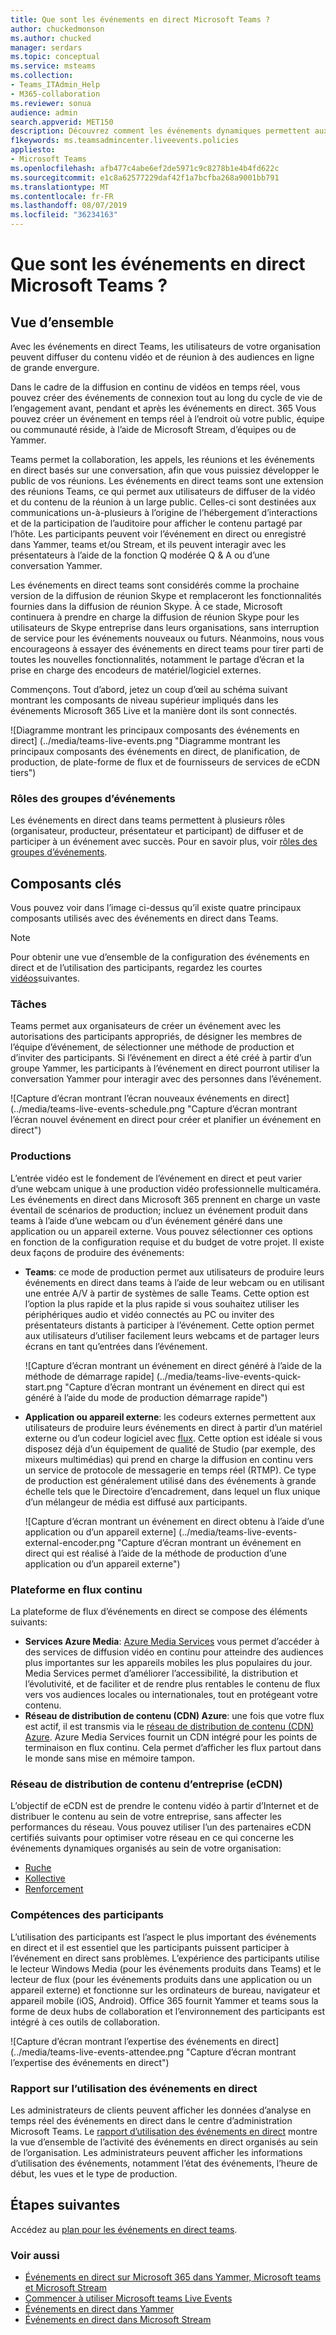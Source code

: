 ```yaml
---
title: Que sont les événements en direct Microsoft Teams ?
author: chuckedmonson
ms.author: chucked
manager: serdars
ms.topic: conceptual
ms.service: msteams
ms.collection:
- Teams_ITAdmin_Help
- M365-collaboration
ms.reviewer: sonua
audience: admin
search.appverid: MET150
description: Découvrez comment les événements dynamiques permettent aux utilisateurs de diffuser de la vidéo et du contenu sur des audiences en ligne de grande taille dans Teams, Yammer et en flux.
f1keywords: ms.teamsadmincenter.liveevents.policies
appliesto:
- Microsoft Teams
ms.openlocfilehash: afb477c4abe6ef2de5971c9c8278b1e4b4fd622c
ms.sourcegitcommit: e1c8a62577229daf42f1a7bcfba268a9001bb791
ms.translationtype: MT
ms.contentlocale: fr-FR
ms.lasthandoff: 08/07/2019
ms.locfileid: "36234163"
---
```

# <a name="what-are-microsoft-teams-live-events"></a>Que sont les événements en direct Microsoft Teams ?

## <a name="overview"></a>Vue d’ensemble

Avec les événements en direct Teams, les utilisateurs de votre organisation peuvent diffuser du contenu vidéo et de réunion à des audiences en ligne de grande envergure. 

Dans le cadre de la diffusion en continu de vidéos en temps réel, vous pouvez créer des événements de connexion tout au long du cycle de vie de l’engagement avant, pendant et après les événements en direct. 365 Vous pouvez créer un événement en temps réel à l’endroit où votre public, équipe ou communauté réside, à l’aide de Microsoft Stream, d’équipes ou de Yammer.  

Teams permet la collaboration, les appels, les réunions et les événements en direct basés sur une conversation, afin que vous puissiez développer le public de vos réunions. Les événements en direct teams sont une extension des réunions Teams, ce qui permet aux utilisateurs de diffuser de la vidéo et du contenu de la réunion à un large public. Celles-ci sont destinées aux communications un-à-plusieurs à l’origine de l’hébergement d’interactions et de la participation de l’auditoire pour afficher le contenu partagé par l’hôte. Les participants peuvent voir l’événement en direct ou enregistré dans Yammer, teams et/ou Stream, et ils peuvent interagir avec les présentateurs à l’aide de la fonction Q modérée Q & A ou d’une conversation Yammer.

Les événements en direct teams sont considérés comme la prochaine version de la diffusion de réunion Skype et remplaceront les fonctionnalités fournies dans la diffusion de réunion Skype. À ce stade, Microsoft continuera à prendre en charge la diffusion de réunion Skype pour les utilisateurs de Skype entreprise dans leurs organisations, sans interruption de service pour les événements nouveaux ou futurs. Néanmoins, nous vous encourageons à essayer des événements en direct teams pour tirer parti de toutes les nouvelles fonctionnalités, notamment le partage d’écran et la prise en charge des encodeurs de matériel/logiciel externes.

Commençons. Tout d’abord, jetez un coup d’œil au schéma suivant montrant les composants de niveau supérieur impliqués dans les événements Microsoft 365 Live et la manière dont ils sont connectés. 

![Diagramme montrant les principaux composants des événements en direct] (../media/teams-live-events.png  "Diagramme montrant les principaux composants des événements en direct, de planification, de production, de plate-forme de flux et de fournisseurs de services de eCDN tiers")

### <a name="event-group-roles"></a>Rôles des groupes d’événements
Les événements en direct dans teams permettent à plusieurs rôles (organisateur, producteur, présentateur et participant) de diffuser et de participer à un événement avec succès. Pour en savoir plus, voir [rôles des groupes d’événements](https://support.office.com/article/get-started-with-microsoft-teams-live-events-d077fec2-a058-483e-9ab5-1494afda578a?ui=en-US&rs=en-US&ad=US#bkmk_roles).

## <a name="key-components"></a>Composants clés
Vous pouvez voir dans l’image ci-dessus qu’il existe quatre principaux composants utilisés avec des événements en direct dans Teams.

> [!NOTE]
> Pour obtenir une vue d’ensemble de la configuration des événements en direct et de l’utilisation des participants, regardez les courtes [vidéos](https://support.office.com/en-us/article/video-plan-and-schedule-a-live-event-f92363a0-6d98-46d2-bdd9-f2248075e502)suivantes.

### <a name="scheduling"></a>Tâches
Teams permet aux organisateurs de créer un événement avec les autorisations des participants appropriés, de désigner les membres de l’équipe d’événement, de sélectionner une méthode de production et d’inviter des participants. Si l’événement en direct a été créé à partir d’un groupe Yammer, les participants à l’événement en direct pourront utiliser la conversation Yammer pour interagir avec des personnes dans l’événement. 

![Capture d’écran montrant l’écran nouveaux événements en direct] (../media/teams-live-events-schedule.png "Capture d’écran montrant l’écran nouvel événement en direct pour créer et planifier un événement en direct")

### <a name="production"></a>Productions
L’entrée vidéo est le fondement de l’événement en direct et peut varier d’une webcam unique à une production vidéo professionnelle multicaméra. Les événements en direct dans Microsoft 365 prennent en charge un vaste éventail de scénarios de production; incluez un événement produit dans teams à l’aide d’une webcam ou d’un événement généré dans une application ou un appareil externe. Vous pouvez sélectionner ces options en fonction de la configuration requise et du budget de votre projet. Il existe deux façons de produire des événements:

- **Teams**: ce mode de production permet aux utilisateurs de produire leurs événements en direct dans teams à l’aide de leur webcam ou en utilisant une entrée A/V à partir de systèmes de salle Teams. Cette option est l’option la plus rapide et la plus rapide si vous souhaitez utiliser les périphériques audio et vidéo connectés au PC ou inviter des présentateurs distants à participer à l’événement. Cette option permet aux utilisateurs d’utiliser facilement leurs webcams et de partager leurs écrans en tant qu’entrées dans l’événement. 

    ![Capture d’écran montrant un événement en direct généré à l’aide de la méthode de démarrage rapide] (../media/teams-live-events-quick-start.png "Capture d’écran montrant un événement en direct qui est généré à l’aide du mode de production démarrage rapide")

- **Application ou appareil externe**: les codeurs externes permettent aux utilisateurs de produire leurs événements en direct à partir d’un matériel externe ou d’un codeur logiciel avec [flux](https://stream.microsoft.com). Cette option est idéale si vous disposez déjà d’un équipement de qualité de Studio (par exemple, des mixeurs multimédias) qui prend en charge la diffusion en continu vers un service de protocole de messagerie en temps réel (RTMP). Ce type de production est généralement utilisé dans des événements à grande échelle tels que le Directoire d’encadrement, dans lequel un flux unique d’un mélangeur de média est diffusé aux participants. 

    ![Capture d’écran montrant un événement en direct obtenu à l’aide d’une application ou d’un appareil externe] (../media/teams-live-events-external-encoder.png "Capture d’écran montrant un événement en direct qui est réalisé à l’aide de la méthode de production d’une application ou d’un appareil externe")

### <a name="streaming-platform"></a>Plateforme en flux continu
La plateforme de flux d’événements en direct se compose des éléments suivants:

- **Services Azure Media**: [Azure Media Services](https://docs.microsoft.com/azure/media-services/previous/) vous permet d’accéder à des services de diffusion vidéo en continu pour atteindre des audiences plus importantes sur les appareils mobiles les plus populaires du jour. Media Services permet d’améliorer l’accessibilité, la distribution et l’évolutivité, et de faciliter et de rendre plus rentables le contenu de flux vers vos audiences locales ou internationales, tout en protégeant votre contenu.
- **Réseau de distribution de contenu (CDN) Azure**: une fois que votre flux est actif, il est transmis via le [réseau de distribution de contenu (CDN) Azure](https://docs.microsoft.com/azure/cdn/). Azure Media Services fournit un CDN intégré pour les points de terminaison en flux continu. Cela permet d’afficher les flux partout dans le monde sans mise en mémoire tampon.

### <a name="enterprise-content-delivery-network-ecdn"></a>Réseau de distribution de contenu d’entreprise (eCDN)
L’objectif de eCDN est de prendre le contenu vidéo à partir d’Internet et de distribuer le contenu au sein de votre entreprise, sans affecter les performances du réseau. Vous pouvez utiliser l’un des partenaires eCDN certifiés suivants pour optimiser votre réseau en ce qui concerne les événements dynamiques organisés au sein de votre organisation:
- [Ruche](https://www.hivestreaming.com/partners/integration-partners/microsoft/)
- [Kollective](http://www.kollective.com)
- [Renforcement](http://www.ramp.com)

### <a name="attendee-experience"></a>Compétences des participants 
L’utilisation des participants est l’aspect le plus important des événements en direct et il est essentiel que les participants puissent participer à l’événement en direct sans problèmes. L’expérience des participants utilise le lecteur Windows Media (pour les événements produits dans Teams) et le lecteur de flux (pour les événements produits dans une application ou un appareil externe) et fonctionne sur les ordinateurs de bureau, navigateur et appareil mobile (iOS, Android). Office 365 fournit Yammer et teams sous la forme de deux hubs de collaboration et l’environnement des participants est intégré à ces outils de collaboration. 

![Capture d’écran montrant l’expertise des événements en direct] (../media/teams-live-events-attendee.png "Capture d’écran montrant l’expertise des événements en direct")

### <a name="live-event-usage-report"></a>Rapport sur l’utilisation des événements en direct 
Les administrateurs de clients peuvent afficher les données d’analyse en temps réel des événements en direct dans le centre d’administration Microsoft Teams.  Le [rapport d’utilisation des événements en direct](../teams-analytics-and-reports/teams-live-event-usage-report.md) montre la vue d’ensemble de l’activité des événements en direct organisés au sein de l’organisation.  Les administrateurs peuvent afficher les informations d’utilisation des événements, notamment l’état des événements, l’heure de début, les vues et le type de production.  

## <a name="next-steps"></a>Étapes suivantes
Accédez au [plan pour les événements en direct teams](plan-for-teams-live-events.md).

### <a name="related-topics"></a>Voir aussi
- [Événements en direct sur Microsoft 365 dans Yammer, Microsoft teams et Microsoft Stream](https://docs.microsoft.com/stream/live-event-m365)
- [Commencer à utiliser Microsoft teams Live Events](https://support.office.com/article/d077fec2-a058-483e-9ab5-1494afda578a)
- [Événements en direct dans Yammer](https://support.office.com/article/live-events-in-yammer-4ece0ee2-c268-4636-bf2a-16e454befe57)
- [Événements en direct dans Microsoft Stream](https://docs.microsoft.com/stream/live-event-overview)

 
